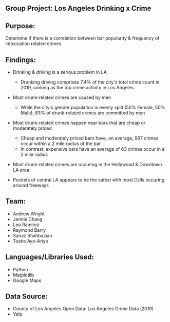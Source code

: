 
Group Project: Los Angeles Drinking x Crime
-

Purpose:
-
Determine if there is a correlation between bar popularity & frequency of intoxication related crimes

Findings:
-
- Drinking & driving is a serious problem in LA
    - Drunking driving comprises 7.4% of the city's total crime count in 2019, ranking as the top crime activity in Los Angeles.
    
- Most drunk-related crimes are caused by men
    - While the city's gender population is evenly split (50% Female, 50% Male), 83% of drunk-related crimes are committed by men
    
- Most drunk-related crimes happen near bars that are cheap or moderately priced
    - Cheap and moderately priced bars have, on average, 967 crimes occur within a 2 mile radius of the bar
    - In contrast, expensive bars have an average of 63 crimes occur in a 2 mile radius
    
- Most drunk-related crimes are occuring in the Hollywood & Downtown LA area

- Pockets of central LA appears to be the safest with most DUIs occuring around freeways

Team:
-
- Andrew Wright
- Jennie Chang
- Leo Ramirez
- Raymond Barry
- Sanaz Shahbazian
- Toshe Ayo-Ariyo

Languages/Libraries Used:
-
- Python
- Matplotlib
- Google Maps


Data Source:
-
- County of Los Angeles Open Data: Los Angeles Crime Data (2019)
- Yelp

